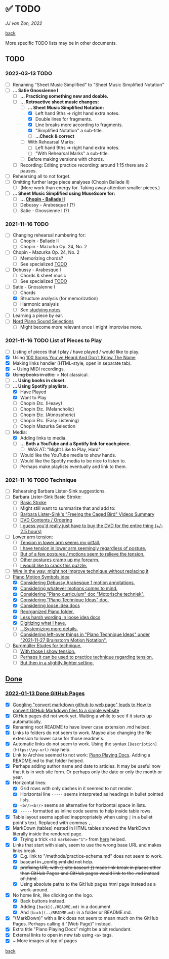 ✅ TODO
========

*JJ van Zon, 2022*

[back](./README.md)

More specific TODO lists may be in other documents.

TODO
----

### 2022-03-13 TODO

- [ ] Renaming "Sheet Music Simplified" to "Sheet Music Simplified Notation"
- [ ] __... Satie Gnossienne Ⅰ__
    - [ ] __... Practicing something new and doable.__
    - [ ] __... Retroactive sheet music changes:__
        - [ ] __... Sheet Music Simplified Notation:__
            - [x] Left hand 9ths => right hand extra notes.
            - [x] Double lines for fragments.
            - [x] Line breaks more according to fragments.
            - [x] "Simplified Notation" a sub-title.
            - [ ] __...Check & correct__
        - [ ] With Rehearsal Marks:
            - [ ] Left hand 9ths => right hand extra notes.
            - [ ] "With Rehearsal Marks" a sub-title.
        - [ ] Before making versions with chords.
    - [ ] Recording: Editing practice recording: around 1:15 there are 2 pauses.
- [ ] Rehearsing all to not forget.
- [ ] Omitting further large piece analyses (Chopin Ballade Ⅱ)
    - [ ] (More work than energy for. Taking away attention smaller pieces.)
- [ ] __... Sheet Music Simplified using MuseScore for:__
    - [ ] __... [Chopin - Ballade Ⅱ](chopin-ballade-2/sheet-music-simplified/README.md)__
    - [ ] Debussy - Arabesque Ⅰ (?)
    - [ ] Satie - Gnossienne Ⅰ (?)

### 2021-11-16 TODO

- [ ] Changing rehearsal numbering for:
    - [ ] Chopin - Ballade Ⅱ
    - [ ] Chopin - Mazurka Op. 24, No. 2
- [ ] Chopin - Mazurka Op. 24, No. 2
    - [ ] Memorizing chords?
    - [ ] See specialized [TODO](chopin-mazurka-op-24-no-2/chopin-mazurka-op-24-no-2-todo.md)
- [ ] Debussy - Arabesque Ⅰ
    - [ ] Chords & sheet music
    - [ ] See specialized [TODO](debussy-arabesque-1/debussy-arabesque-1-todo.md)
- [ ] Satie - Gnossienne Ⅰ
    - [ ] Chords
    - [x] Structure analysis (for memorization)
    - [ ] Harmonic analysis
    - [ ] See [studying notes](satie-gnossienne-1/satie-gnossienne-1-studying-notes.md)
- [ ] Learning a piece by ear.
- [ ] [Nord Piano Sound Selections](nord-piano-4/nord-piano-4-sound-selection-notes.md)
    - [ ] Might become more relevant once I might improvise more.

### 2021-11-16 TODO List of Pieces to Play

- [ ] Listing of pieces that I play / have played / would like to play.
- [x] Using <a href="https://www.youtube.com/watch?v=PCx8Xcm9l7U&t=1099s" target="_blank">100 Songs You´ve Heard And Don´t Know The Name</a>
- [x] Making links handier (HTML-style, open in separate tab).
- [x] ~ Using MIDI recordings.
- [x] ~~Using books in attic.~~ > Not classical.
- [ ] __... Using books in closet.__
- [ ] __... Using Spotify playlists.__
    - [x] Have Played
    - [x] Want to Play
    - [ ] Chopin Etc. (Heavy)
    - [ ] Chopin Etc. (Melancholic)
    - [ ] Chopin Etc. (Atmospheric)
    - [ ] Chopin Etc. (Easy Listening)
    - [ ] Chopin Mazurka Selection
- [ ] Media:
    - [x] Adding links to media.
    - [ ] __... Both a YouTube and a Spotify link for each piece.__
        - [ ] WAS AT: "Might Like to Play, Hard"
    - [ ] Would like the YouTube media to show hands.
    - [ ] Would like the Spotify media to be nice to listen to.
    - [ ] Perhaps make playlists eventually and link to them.

### 2021-11-16 TODO Technique

- [ ] Rehearsing Barbara Lister-Sink suggestions.
- [ ] Barbara Lister-Sink Basic Stroke:
    - [ ] <a href="https://www.youtube.com/watch?v=OjSWu8ZADzI" target="_blank">Basic Stroke</a>
    - [ ] Might still want to summarize that and add to:
    - [ ] [Barbara Lister-Sink's "Freeing the Caged Bird" Videos Summary](methods/barbara-lister-sink-freeing-the-caged-bird-videos-summary.md)
    - [ ] <a href="https://www.lister-sinkinstitute.org/freeing-the-caged-bird-dvd/#1508990586220-02706448-751f" target="_blank">DVD Contents / Ordering
    - [ ] I guess you'd really just have to buy the DVD for the entire thing (+/- 2.5 hours)
- [ ] Lower arm tension:
    - [ ] Tension in lower arm seems my pitfall.
    - [ ] I have tension in lower arm seemingly regardless of posture.
    - [ ] But of a few postures / motions seem to relieve the tension.
    - [ ] Other postures cramp up my forearm.
    - [ ] I would like to crack this puzzle.
- [ ] Wire in the way: might not improve technique without replacing it
- [ ] Piano Motion Symbols idea
    - [x] Considering Debussy Arabesque 1 motion annotations.
    - [x] Considering whatever motions comes to mind.
    - [x] Considering "Piano curriculum" doc "Motorische techniek".
    - [x] Considering "Piano Technique Ideas" doc.
    - [x] Considering loose idea docs
    - [x] Reorganized Piano folder.
    - [x] Less harsh wording in loose idea docs
    - [x] Digitizing what I have.
    - [ ] .. Systemizing more details.
    - [ ] Considering left-over things in "Piano Technique Ideas" under "2021-11-27 Brainstorm Motion Notation".
- [ ] Burgmüller Etudes for technique.
    - [ ] With those I show tension.
    - [ ] Perhaps it can be used to practice technique regarding tension.
    - [ ] But then in a slightly lighter setting.

Done
----

### 2022-01-13 Done GitHub Pages

- [x] Googling "convert markdown github to web page" leads to <a href="https://dev.to/bolajiayodeji/how-to-convert-github-markdown-files-to-a-simple-website-4e14" target="_blank">How to convert GitHub Markdown files to a simple website</a>
- [x] GitHub pages did not work yet. Waiting a while to see if it starts up automatically.
- [x] Renaming root README to have lower case extension .md helped.
- [x] Links to folders do not seem to work. Maybe also changing the file extension to lower case for those readme's.
- [x] Automatic links do not seem to work. Using the syntax `[Description](https:\\my-url)` may help.
- [x] Link to Archive seemed to not work: [Piano Playing Docs](https://jjvanzon.github.io/Piano-Playing-Docs/). Adding a README.md to that folder helped.
- [x] Perhaps adding author name and date to articles. It may be useful now that it is in web site form. Or perhaps only the date or only the month or year.
- [x] Horizontal lines:
    - [x] Grid rows with only dashes in it seemed to not render.
    - [x] Horizontal line `-----` seems interpreted as headings in bullet pointed lists.
    - [x] `<br/><br/>` seems an alternative for horizontal space in lists.
    - [x] `-----` formatted as inline code seems to help inside table rows.
- [x] Table layout seems applied inappropriately when using `|` in a bullet point's text. Replaced with commas `,`.
- [x] MarkDown (tables) nested in HTML tables showed the MarkDown literally inside the rendered page.
    - [x] Trying a trick `<td markdown="1">` from <a href="https://stackoverflow.com/questions/15917463/embedding-markdown-in-jekyll-html" target="_blank">here</a> helped.
- [x] Links that start with slash, seem to use the wrong base URL and makes links break
    - [x] E.g. link to "/methods/practice-schema.md" does not seem to work.
    - [x] ~~baseurl in _config.yml did not help.~~
    - [x] ~~prefixing URL with {{ site.baseurl }} made link break in places other than GitHub Pages and GitHub pages would link to the .md instead of .html.~~
    - [x] Using absolute paths to the GitHub pages html page instead as a work-around.
- [x] No home link, like clicking on the logo.
    - [x] Back buttons instead.
    - [x] Adding `[back](./README.md)` in a document
    - [x] And `[back](../README.md)` in a folder or README.md.
- [x] "(MarkDown)" with a link does not seem to mean much on the GitHub Pages. Perhaps calling it "(Web Page)" instead.
- [x] Extra title "Piano Playing Docs" might be a bit redundant.
- [x] External links to open in new tab using `<a>` tags.
- [x] ~ More images at top of pages

[back](./README.md)